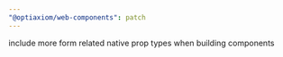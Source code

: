 ```yaml
---
"@optiaxiom/web-components": patch
---
```


include more form related native prop types when building components
